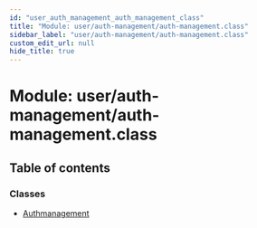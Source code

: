 ```yaml
---
id: "user_auth_management_auth_management_class"
title: "Module: user/auth-management/auth-management.class"
sidebar_label: "user/auth-management/auth-management.class"
custom_edit_url: null
hide_title: true
---
```


# Module: user/auth-management/auth-management.class

## Table of contents

### Classes

- [Authmanagement](../classes/user_auth_management_auth_management_class.authmanagement.md)

